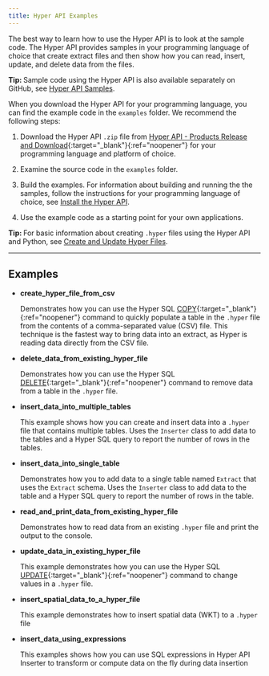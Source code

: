 ```yaml
---
title: Hyper API Examples
---
```


The best way to learn how to use the Hyper API is to look at the sample code.
The Hyper API provides samples in your programming language of choice that create extract files and then show how you can read, insert, update, and delete data from the files.

<div class="alert alert-info" > <b>Tip: </b>
Sample code using the Hyper API is also available separately on GitHub, see <a href="https://github.com/tableau/hyper-api-samples">Hyper API Samples</a>.
</div>


When you download the Hyper API for your programming language, you can find the example code in the `examples` folder. We recommend the following steps:

1. Download the Hyper API `.zip` file from [Hyper API - Products Release and Download](https://tableau.com/support/releases/hyper-api/latest){:target="_blank"}{:ref="noopener"} for your programming language and platform of choice.

2. Examine the source code in the `examples` folder.

3. Build the examples. For information about building and running the the samples, follow the instructions for your programming language of choice, see [Install the Hyper API]({{site.baseurl}}/docs/hyper_api_installing.html).

4. Use the example code as a starting point for your own applications.


<div class="alert alert-info" > <b>Tip: </b>
For basic information about creating <code>.hyper</code> files using the Hyper API and Python, see <a href="https://help.tableau.com/current/api/hyper_api/en-us/docs/hyper_api_create_update.html">Create and Update Hyper Files</a>.
</div>

---

## Examples


* **create_hyper_file_from_csv**

    Demonstrates how you can use the Hyper SQL [COPY]({{site.baseurl}}/reference/sql/sql-copy.html){:target="_blank"}{:ref="noopener"} command to quickly populate a table in the `.hyper` file from the contents of a comma-separated value (CSV) file. This technique is the fastest way to bring data into an extract, as Hyper is reading data directly from the CSV file.
    
* **delete_data_from_existing_hyper_file**

   Demonstrates how you can use the Hyper SQL [DELETE]({{site.baseurl}}/reference/sql/sql-delete.html){:target="_blank"}{:ref="noopener"} command to remove data from a table in the `.hyper` file.

* **insert_data_into_multiple_tables**

    This example shows how you can create and insert data into a `.hyper` file that contains multiple tables. Uses the `Inserter` class to add data to the tables and a Hyper SQL query to report the number of rows in the tables.

* **insert_data_into_single_table**
    
    Demonstrates how you to add data to a single table named `Extract` that uses the `Extract` schema. Uses the `Inserter` class to add data to the table and a Hyper SQL query to report the number of rows in the table.

* **read_and_print_data_from_existing_hyper_file**

    Demonstrates how to read data from an existing `.hyper` file and print the output to the console.

* **update_data_in_existing_hyper_file**

    This example demonstrates how you can use the Hyper SQL [UPDATE]({{site.baseurl}}/reference/sql/sql-update.html){:target="_blank"}{:ref="noopener"} command to change values in a `.hyper` file.

* **insert_spatial_data_to_a_hyper_file**

    This example demonstrates how to insert spatial data (WKT) to a `.hyper` file

* **insert_data_using_expressions**

    This examples shows how you can use SQL expressions in Hyper API Inserter to transform or compute data on the fly during data insertion
